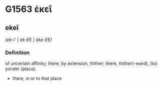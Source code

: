# G1563 ἐκεῖ

## ekeî

_(ek-i' | ek-EE | ake-EE)_

### Definition

of uncertain affinity; there; by extension, thither; there, thither(-ward), (to) yonder (place).

- there, in or to that place

